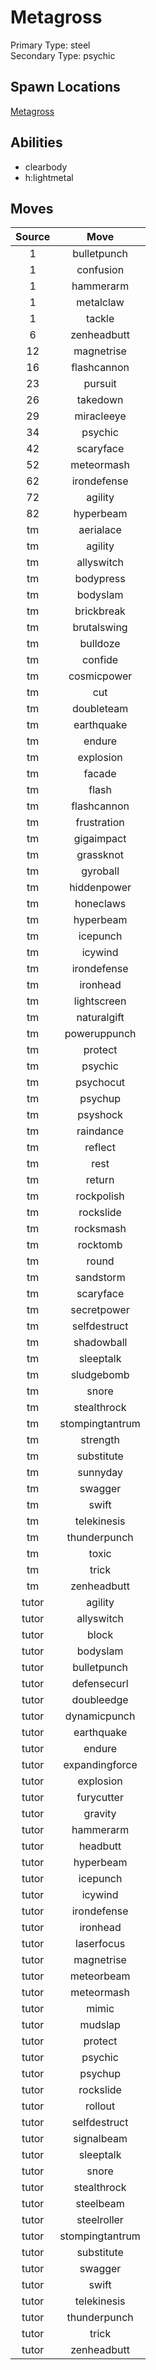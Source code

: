 # Metagross  
Primary Type: steel  
Secondary Type: psychic  
  
## Spawn Locations  
[Metagross](/data/spawn_presets/metagross.md)  
  
## Abilities  
  * clearbody
  * h:lightmetal
  
  
## Moves  
  
| Source | Move |  
|:---:|:---:|  
| 1 | bulletpunch |  
| 1 | confusion |  
| 1 | hammerarm |  
| 1 | metalclaw |  
| 1 | tackle |  
| 6 | zenheadbutt |  
| 12 | magnetrise |  
| 16 | flashcannon |  
| 23 | pursuit |  
| 26 | takedown |  
| 29 | miracleeye |  
| 34 | psychic |  
| 42 | scaryface |  
| 52 | meteormash |  
| 62 | irondefense |  
| 72 | agility |  
| 82 | hyperbeam |  
| tm | aerialace |  
| tm | agility |  
| tm | allyswitch |  
| tm | bodypress |  
| tm | bodyslam |  
| tm | brickbreak |  
| tm | brutalswing |  
| tm | bulldoze |  
| tm | confide |  
| tm | cosmicpower |  
| tm | cut |  
| tm | doubleteam |  
| tm | earthquake |  
| tm | endure |  
| tm | explosion |  
| tm | facade |  
| tm | flash |  
| tm | flashcannon |  
| tm | frustration |  
| tm | gigaimpact |  
| tm | grassknot |  
| tm | gyroball |  
| tm | hiddenpower |  
| tm | honeclaws |  
| tm | hyperbeam |  
| tm | icepunch |  
| tm | icywind |  
| tm | irondefense |  
| tm | ironhead |  
| tm | lightscreen |  
| tm | naturalgift |  
| tm | poweruppunch |  
| tm | protect |  
| tm | psychic |  
| tm | psychocut |  
| tm | psychup |  
| tm | psyshock |  
| tm | raindance |  
| tm | reflect |  
| tm | rest |  
| tm | return |  
| tm | rockpolish |  
| tm | rockslide |  
| tm | rocksmash |  
| tm | rocktomb |  
| tm | round |  
| tm | sandstorm |  
| tm | scaryface |  
| tm | secretpower |  
| tm | selfdestruct |  
| tm | shadowball |  
| tm | sleeptalk |  
| tm | sludgebomb |  
| tm | snore |  
| tm | stealthrock |  
| tm | stompingtantrum |  
| tm | strength |  
| tm | substitute |  
| tm | sunnyday |  
| tm | swagger |  
| tm | swift |  
| tm | telekinesis |  
| tm | thunderpunch |  
| tm | toxic |  
| tm | trick |  
| tm | zenheadbutt |  
| tutor | agility |  
| tutor | allyswitch |  
| tutor | block |  
| tutor | bodyslam |  
| tutor | bulletpunch |  
| tutor | defensecurl |  
| tutor | doubleedge |  
| tutor | dynamicpunch |  
| tutor | earthquake |  
| tutor | endure |  
| tutor | expandingforce |  
| tutor | explosion |  
| tutor | furycutter |  
| tutor | gravity |  
| tutor | hammerarm |  
| tutor | headbutt |  
| tutor | hyperbeam |  
| tutor | icepunch |  
| tutor | icywind |  
| tutor | irondefense |  
| tutor | ironhead |  
| tutor | laserfocus |  
| tutor | magnetrise |  
| tutor | meteorbeam |  
| tutor | meteormash |  
| tutor | mimic |  
| tutor | mudslap |  
| tutor | protect |  
| tutor | psychic |  
| tutor | psychup |  
| tutor | rockslide |  
| tutor | rollout |  
| tutor | selfdestruct |  
| tutor | signalbeam |  
| tutor | sleeptalk |  
| tutor | snore |  
| tutor | stealthrock |  
| tutor | steelbeam |  
| tutor | steelroller |  
| tutor | stompingtantrum |  
| tutor | substitute |  
| tutor | swagger |  
| tutor | swift |  
| tutor | telekinesis |  
| tutor | thunderpunch |  
| tutor | trick |  
| tutor | zenheadbutt |  
  
